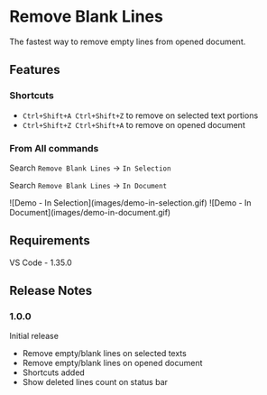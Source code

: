 # Remove Blank Lines

The fastest way to remove empty lines from opened document.

## Features

### Shortcuts
- `Ctrl+Shift+A Ctrl+Shift+Z` to remove on selected text portions
- `Ctrl+Shift+Z Ctrl+Shift+A` to remove on opened document

### From All commands

Search `Remove Blank Lines` -> `In Selection`

Search `Remove Blank Lines` -> `In Document`

\!\[Demo - In Selection\]\(images/demo-in-selection.gif\)
\!\[Demo - In Document\]\(images/demo-in-document.gif\)

## Requirements

VS Code - 1.35.0

## Release Notes
### 1.0.0

Initial release

- Remove empty/blank lines on selected texts
- Remove empty/blank lines on opened document
- Shortcuts added
- Show deleted lines count on status bar
